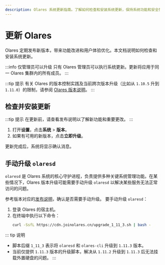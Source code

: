 ```yaml
---
description: Olares 系统更新指南。了解如何检查和安装系统更新，保持系统功能和安全性。
---
```

# 更新 Olares

Olares 定期发布新版本，带来功能改进和用户体验优化。本文档说明如何检查和安装系统更新。

:::info 仅管理员可以升级
只有 Olares 管理员可以执行系统更新。更新将应用于同一 Olares 集群内的所有成员。
:::

:::tip 提示
有关 Olares 的版本控制实践及当前跨次版本升级（比如从 `1.10.5` 升到 `1.11.0`）的限制，请参阅 [Olares 版本说明](../../developer/install/versioning.md)。
:::

## 检查并安装更新

:::tip 提示
在更新前，请查看发布说明以了解新功能和重要更改。
:::

1. 打开**设置**，点击**系统** > **版本**。
2. 如果有可用的新版本，点击**立即升级**。

更新完成后，系统将显示确认消息。

## 手动升级 `olaresd`

`olaresd` 是 Olares 系统的核心守护进程，负责提供多种关键系统管理功能。在某些情况下，Olares 版本升级可能需要手动升级 `olaresd` 以解决某些服务无法正常访问的问题。

参考版本对应的[发布说明](https://github.com/beclab/Olares/releases/)，确认是否需要手动升级。
要手动升级 `olaresd`：

1. 登录 Olares 的宿主机。
2. 在终端中执行以下命令：
   ```bash
   curl -SsfL https://cdn.joinolares.cn/upgrade_1_11_3.sh | bash -
   ```
::: tip 说明
- 脚本后缀 `1_11_3` 表示将 `olaresd` 和 `olares-cli` 升级到 `1.11.3` 版本。
- 当前仅提供 `1.11.3` 版本的升级脚本，解决从 `1.11.2` 升级到 `1.11.3` 后无法挂载外置硬盘的问题。
:::